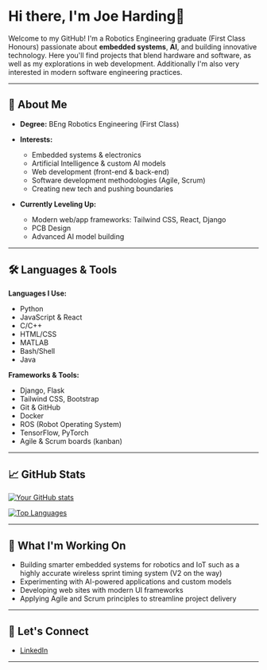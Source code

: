 # Hi there, I'm Joe Harding👋

Welcome to my GitHub! I'm a Robotics Engineering graduate (First Class Honours) passionate about **embedded systems**, **AI**, and building innovative technology. Here you'll find projects that blend hardware and software, as well as my explorations in web development. Additionally I'm also very interested in modern software engineering practices.

---

## 🚀 About Me

- **Degree:** BEng Robotics Engineering (First Class)
- **Interests:**  
  - Embedded systems & electronics  
  - Artificial Intelligence & custom AI models  
  - Web development (front-end & back-end)  
  - Software development methodologies (Agile, Scrum)  
  - Creating new tech and pushing boundaries

- **Currently Leveling Up:**  
  - Modern web/app frameworks: Tailwind CSS, React, Django
  - PCB Design 
  - Advanced AI model building

---

## 🛠️ Languages & Tools

**Languages I Use:**
- Python
- JavaScript & React
- C/C++
- HTML/CSS
- MATLAB
- Bash/Shell
- Java

**Frameworks & Tools:**
- Django, Flask
- Tailwind CSS, Bootstrap
- Git & GitHub
- Docker
- ROS (Robot Operating System)
- TensorFlow, PyTorch
- Agile & Scrum boards (kanban)

---

## 📈 GitHub Stats

[![Your GitHub stats](https://github-readme-stats.vercel.app/api?username=JosephJames01&show_icons=true&theme=radical&hide=C)](https://github.com/JosephJames01)

[![Top Languages](https://github-readme-stats.vercel.app/api/top-langs/?username=JosephJames01&langs_count=10&theme=radical)](https://github.com/JosephJames01)


---

## 🌱 What I'm Working On 

- Building smarter embedded systems for robotics and IoT such as a highly accurate wireless sprint timing system (V2 on the way) 
- Experimenting with AI-powered applications and custom models  
- Developing web sites with modern UI frameworks  
- Applying Agile and Scrum principles to streamline project delivery

---

## 🤝 Let's Connect

- [LinkedIn](https://www.linkedin.com/in/joe-harding-458a23312/)  


---
